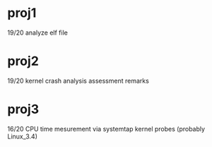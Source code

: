 # proj1
19/20
analyze elf file

# proj2
19/20
kernel crash analysis assessment remarks

# proj3
16/20
CPU time mesurement via systemtap kernel probes (probably Linux_3.4)
